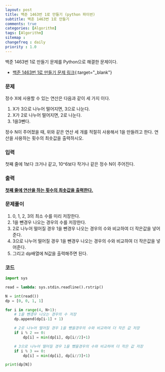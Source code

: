 ```yaml
---
layout: post
title: 백준 1463번 1로 만들기 (python 파이썬)
subtitle: 백준 1463번 1로 만들기
comments: true
categories: [Algorithm]
tags: [Algorithm]
sitemap :
changefreq : daily
priority : 1.0
---
```

백준 1463번 1로 만들기 문제를 Python으로 해결한 문제이다.  

* [백준 1463번 1로 만들기 문제 링크](https://www.acmicpc.net/problem/1463){:target="_blank"}


### 문제 
정수 X에 사용할 수 있는 연산은 다음과 같이 세 가지 이다.

1. X가 3으로 나누어 떨어지면, 3으로 나눈다.
2. X가 2로 나누어 떨어지면, 2로 나눈다.
3. 1을3뺀다.

정수 N이 주어졌을 때, 위와 같은 연산 세 개를 적절히 사용해서 1을 만들려고 한다. 연산을 사용하는 횟수의 최솟값을 출력하시오.


### 입력
첫째 줄에 1보다 크거나 같고, 10^6보다 작거나 같은 정수 N이 주어진다.


### 출력
**<u>첫째 줄에 연산을 하는 횟수의 최솟값을 출력한다.</u>**


### 문제풀이
1. 0, 1, 2, 3의 최소 수를 미리 저장한다.
2. 1을 뺀경우 나오는 경우의 수를 저장한다.
3. 2로 나누어 떨어질 경우 1을 뺀경우 나오는 경우의 수와 비교하여 더 작은값을 넣어준다.
4. 3으로 나누어 떨어질 경우 1을 뺀경우 나오는 경우의 수와 비교하여 더 작은값을 넣어준다.
5. 그리고 dp배열에 N값을 출력해주면 된다.

### 코드
```python
import sys

read = lambda: sys.stdin.readline().rstrip()

N = int(read())
dp = [0, 0, 1, 1]

for i in range(4, N+1):
    # 1을 뺀경우 나오는 경우의 수 저장
    dp.append(dp[i-1] + 1)

    # 2로 나누어 떨어질 경우 1을 뺐을경우의 수와 비교하여 더 작은 값 저장
    if i % 2 == 0:
        dp[i] = min(dp[i], dp[i//2]+1)

    # 3으로 나누어 떨어질 경우 1을 뺐을경우의 수와 비교하여 더 작은 값 저장
    if i % 3 == 0:
        dp[i] = min(dp[i], dp[i//3]+1)

print(dp[N])
```